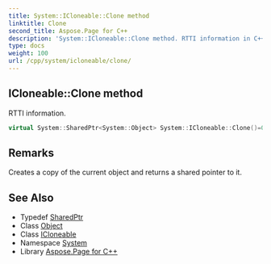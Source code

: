 ```yaml
---
title: System::ICloneable::Clone method
linktitle: Clone
second_title: Aspose.Page for C++
description: 'System::ICloneable::Clone method. RTTI information in C++.'
type: docs
weight: 100
url: /cpp/system/icloneable/clone/
---
```

## ICloneable::Clone method


RTTI information.

```cpp
virtual System::SharedPtr<System::Object> System::ICloneable::Clone()=0
```

## Remarks


Creates a copy of the current object and returns a shared pointer to it. 
## See Also

* Typedef [SharedPtr](../../sharedptr/)
* Class [Object](../../object/)
* Class [ICloneable](../)
* Namespace [System](../../)
* Library [Aspose.Page for C++](../../../)

